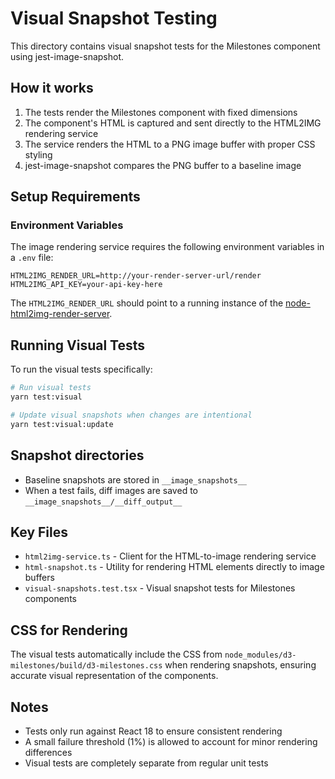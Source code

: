 # Visual Snapshot Testing

This directory contains visual snapshot tests for the Milestones component using jest-image-snapshot.

## How it works

1. The tests render the Milestones component with fixed dimensions
2. The component's HTML is captured and sent directly to the HTML2IMG rendering service
3. The service renders the HTML to a PNG image buffer with proper CSS styling
4. jest-image-snapshot compares the PNG buffer to a baseline image

## Setup Requirements

### Environment Variables

The image rendering service requires the following environment variables in a `.env` file:

```
HTML2IMG_RENDER_URL=http://your-render-server-url/render
HTML2IMG_API_KEY=your-api-key-here
```

The `HTML2IMG_RENDER_URL` should point to a running instance of the [node-html2img-render-server](https://github.com/walterra/node-html2img-render-server).

## Running Visual Tests

To run the visual tests specifically:

```bash
# Run visual tests
yarn test:visual

# Update visual snapshots when changes are intentional
yarn test:visual:update
```

## Snapshot directories

- Baseline snapshots are stored in `__image_snapshots__`
- When a test fails, diff images are saved to `__image_snapshots__/__diff_output__`

## Key Files

- `html2img-service.ts` - Client for the HTML-to-image rendering service
- `html-snapshot.ts` - Utility for rendering HTML elements directly to image buffers
- `visual-snapshots.test.tsx` - Visual snapshot tests for Milestones components

## CSS for Rendering

The visual tests automatically include the CSS from `node_modules/d3-milestones/build/d3-milestones.css` when rendering snapshots, ensuring accurate visual representation of the components.

## Notes

- Tests only run against React 18 to ensure consistent rendering
- A small failure threshold (1%) is allowed to account for minor rendering differences
- Visual tests are completely separate from regular unit tests
